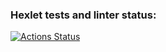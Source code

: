 ### Hexlet tests and linter status:
[![Actions Status](https://github.com/Lilu-Zakolodyajnaya/qa-engineer-project-84/actions/workflows/hexlet-check.yml/badge.svg)](https://github.com/Lilu-Zakolodyajnaya/qa-engineer-project-84/actions)